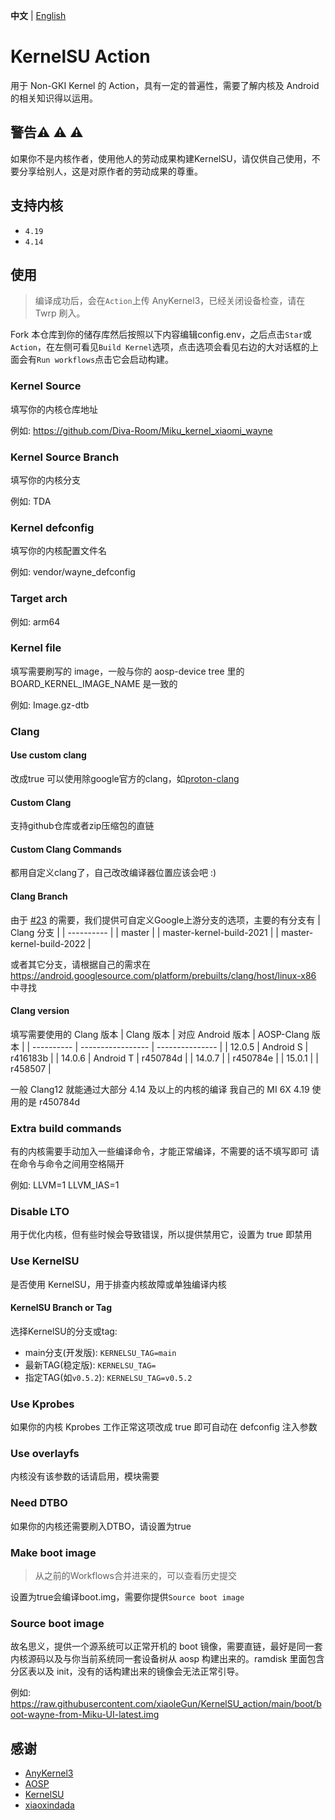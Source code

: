**中文** | [English](README_EN.md)

# KernelSU Action

用于 Non-GKI Kernel 的 Action，具有一定的普遍性，需要了解内核及 Android 的相关知识得以运用。

## 警告:warning: :warning: :warning:

如果你不是内核作者，使用他人的劳动成果构建KernelSU，请仅供自己使用，不要分享给别人，这是对原作者的劳动成果的尊重。

## 支持内核

- `4.19`
- `4.14`

## 使用

> 编译成功后，会在`Action`上传 AnyKernel3，已经关闭设备检查，请在 Twrp 刷入。

Fork 本仓库到你的储存库然后按照以下内容编辑config.env，之后点击`Star`或`Action`，在左侧可看见`Build Kernel`选项，点击选项会看见右边的大对话框的上面会有`Run workflows`点击它会启动构建。

### Kernel Source

填写你的内核仓库地址

例如: https://github.com/Diva-Room/Miku_kernel_xiaomi_wayne

### Kernel Source Branch

填写你的内核分支

例如: TDA

### Kernel defconfig

填写你的内核配置文件名

例如: vendor/wayne_defconfig

### Target arch

例如: arm64

### Kernel file

填写需要刷写的 image，一般与你的 aosp-device tree 里的 BOARD_KERNEL_IMAGE_NAME 是一致的

例如: Image.gz-dtb

### Clang

#### Use custom clang

改成true
可以使用除google官方的clang，如[proton-clang](https://github.com/kdrag0n/proton-clang)

#### Custom Clang

支持github仓库或者zip压缩包的直链

#### Custom Clang Commands

都用自定义clang了，自己改改编译器位置应该会吧 :)

#### Clang Branch
由于 [#23](https://github.com/xiaoleGun/KernelSU_Action/issues/23) 的需要，我们提供可自定义Google上游分支的选项，主要的有分支有
| Clang 分支 |
| ---------- |
| master |
| master-kernel-build-2021 |
| master-kernel-build-2022 |

或者其它分支，请根据自己的需求在 https://android.googlesource.com/platform/prebuilts/clang/host/linux-x86 中寻找

#### Clang version

填写需要使用的 Clang 版本
| Clang 版本 | 对应 Android 版本 | AOSP-Clang 版本 |
| ---------- | ----------------- | --------------- |
| 12.0.5 | Android S | r416183b |
| 14.0.6 | Android T | r450784d |
| 14.0.7 | | r450784e |
| 15.0.1 | | r458507 |

一般 Clang12 就能通过大部分 4.14 及以上的内核的编译
我自己的 MI 6X 4.19 使用的是 r450784d

### Extra build commands

有的内核需要手动加入一些编译命令，才能正常编译，不需要的话不填写即可
请在命令与命令之间用空格隔开

例如: LLVM=1 LLVM_IAS=1

### Disable LTO

用于优化内核，但有些时候会导致错误，所以提供禁用它，设置为 true 即禁用

### Use KernelSU

是否使用 KernelSU，用于排查内核故障或单独编译内核

#### KernelSU Branch or Tag

选择KernelSU的分支或tag:
- main分支(开发版): `KERNELSU_TAG=main`
- 最新TAG(稳定版): `KERNELSU_TAG=`
- 指定TAG(如`v0.5.2`): `KERNELSU_TAG=v0.5.2`

### Use Kprobes

如果你的内核 Kprobes 工作正常这项改成 true 即可自动在 defconfig 注入参数

### Use overlayfs

内核没有该参数的话请启用，模块需要

### Need DTBO

如果你的内核还需要刷入DTBO，请设置为true

### Make boot image
> 从之前的Workflows合并进来的，可以查看历史提交

设置为true会编译boot.img，需要你提供`Source boot image`

### Source boot image

故名思义，提供一个源系统可以正常开机的 boot 镜像，需要直链，最好是同一套内核源码以及与你当前系统同一套设备树从 aosp 构建出来的。ramdisk 里面包含分区表以及 init，没有的话构建出来的镜像会无法正常引导。

例如: https://raw.githubusercontent.com/xiaoleGun/KernelSU_action/main/boot/boot-wayne-from-Miku-UI-latest.img

## 感谢

- [AnyKernel3](https://github.com/osm0sis/AnyKernel3)
- [AOSP](https://android.googlesource.com)
- [KernelSU](https://github.com/tiann/KernelSU)
- [xiaoxindada](https://github.com/xiaoxindada)
